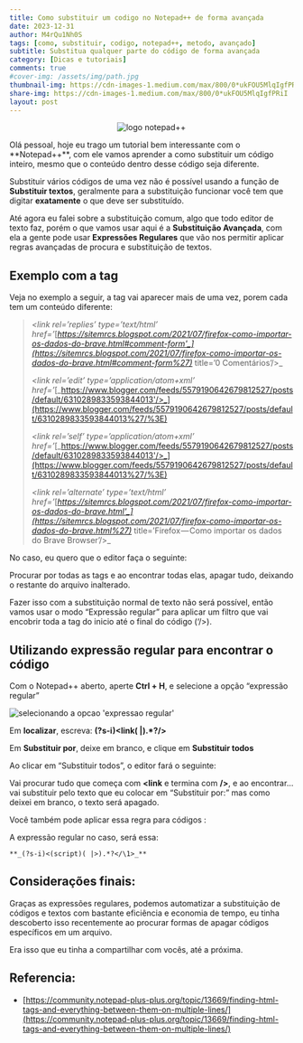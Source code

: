 ```yaml
---
title: Como substituir um codigo no Notepad++ de forma avançada
date: 2023-12-31
author: M4rQu1Nh0S
tags: [como, substituir, codigo, notepad++, metodo, avançado]
subtitle: Substitua qualquer parte do código de forma avançada
category: [Dicas e tutoriais]
comments: true
#cover-img: /assets/img/path.jpg
thumbnail-img: https://cdn-images-1.medium.com/max/800/0*ukFOU5MlqIgfPRiI
share-img: https://cdn-images-1.medium.com/max/800/0*ukFOU5MlqIgfPRiI
layout: post
---
```


<p align='center'><img alt='logo notepad++' src="https://cdn-images-1.medium.com/max/800/0*ukFOU5MlqIgfPRiI"/></p>
Olá pessoal, hoje eu trago um tutorial bem interessante com o **Notepad++**, com ele vamos aprender a como substituir um código inteiro, mesmo que o conteúdo dentro desse código seja diferente.

Substituir vários códigos de uma vez não é possível usando a função de **Substituir textos**, geralmente para a substituição funcionar você tem que digitar **exatamente** o que deve ser substituído.

Até agora eu falei sobre a substituição comum, algo que todo editor de texto faz, porém o que vamos usar aqui é a **Substituição Avançada**, com ela a gente pode usar **Expressões Regulares** que vão nos permitir aplicar regras avançadas de procura e substituição de textos.

## Exemplo com a tag
Veja no exemplo a seguir, a tag vai aparecer mais de uma vez, porem cada tem um conteúdo diferente:

> _<link rel=’replies’
> type=’text/html’
> href=’_[_https://sitemrcs.blogspot.com/2021/07/firefox-como-importar-os-dados-do-brave.html#comment-form'_](https://sitemrcs.blogspot.com/2021/07/firefox-como-importar-os-dados-do-brave.html#comment-form%27)_
> title=’0 Comentários’/>_
>
> _<link rel=’edit’
> type=’application/atom+xml’
> href=’_[_https://www.blogger.com/feeds/5579190642679812527/posts/default/6310289833593844013'/>_](https://www.blogger.com/feeds/5579190642679812527/posts/default/6310289833593844013%27/%3E)
>
> _<link rel=’self’
> type=’application/atom+xml’
> href=’_[_https://www.blogger.com/feeds/5579190642679812527/posts/default/6310289833593844013'/>_](https://www.blogger.com/feeds/5579190642679812527/posts/default/6310289833593844013%27/%3E)
>
> _<link rel=’alternate’
> type=’text/html’
> href=’_[_https://sitemrcs.blogspot.com/2021/07/firefox-como-importar-os-dados-do-brave.html'_](https://sitemrcs.blogspot.com/2021/07/firefox-como-importar-os-dados-do-brave.html%27)_
> title=’Firefox — Como importar os dados do Brave
> Browser’/>_

No caso, eu quero que o editor faça o seguinte:

Procurar por todas as tags <link> e ao encontrar todas elas, apagar tudo, deixando o restante do arquivo inalterado.

Fazer isso com a substituição normal de texto não será possível, então vamos usar o modo “Expressão regular” para aplicar um filtro que vai encobrir toda a tag <link> do inicio até o final do código (‘/>).

## Utilizando expressão regular para encontrar o código

Com o Notepad++ aberto, aperte **Ctrl + H**, e selecione a opção “expressão regular”

![selecionando a opcao 'expressao regular'](https://cdn-images-1.medium.com/max/800/1*ih4zZBVPzIazeJYGyvxYrw.jpeg)

Em **localizar**, escreva: **(?s-i)<link( |).*?/>**

Em **Substituir por**, deixe em branco, e clique em **Substituir todos**

Ao clicar em “Substituir todos”, o editor fará o seguinte:

Vai procurar tudo que começa com **<link** e termina com **/>**, e ao encontrar… vai substituir pelo texto que eu colocar em “Substituir por:” mas como deixei em branco, o texto será apagado.

Você também pode aplicar essa regra para códigos <script> que terminam com </script>:

> _<script type=’text/javascript’>_
>
> _BLOG_CMT_createIframe(‘<data:post.appRpcRelayPath/>’);_
>
> _</script>_

A expressão regular no caso, será essa:

    **_(?s-i)<(script)( |>).*?</\1>_**

## Considerações finais:
Graças as expressões regulares, podemos automatizar a substituição de códigos e textos com bastante eficiência e economia de tempo, eu tinha descoberto isso recentemente ao procurar formas de apagar códigos específicos em um arquivo.

Era isso que eu tinha a compartilhar com vocês, até a próxima.

## Referencia:
-  [https://community.notepad-plus-plus.org/topic/13669/finding-html-tags-and-everything-between-them-on-multiple-lines/](https://community.notepad-plus-plus.org/topic/13669/finding-html-tags-and-everything-between-them-on-multiple-lines/)

